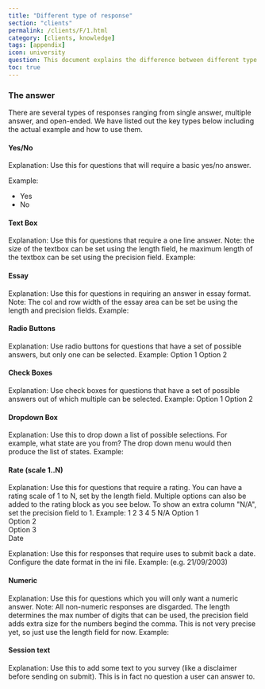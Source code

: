 ```yaml
---
title: "Different type of response"
section: "clients"
permalink: /clients/F/1.html
category: [clients, knowledge]
tags: [appendix]
icon: university
question: This document explains the difference between different type of response. This will be useful for questionnaire designer as it will directly impact on how to use our system.
toc: true
---
```


### The answer

There are several types of responses ranging from single answer, multiple answer, and open-ended. We have listed out the key types below including the actual example and how to use them.


#### Yes/No

Explanation: Use this for questions that will require a basic yes/no answer.

Example:

- Yes
- No



#### Text Box

Explanation:
Use this for questions that require a one line answer. Note: the size of the textbox can be set using the length field, he maximum length of the textbox can be set using the precision field.
Example:

#### Essay

Explanation:
Use this for questions in requiring an answer in essay format. Note: The col and row width of the essay area can be set be using the length and precision fields.
Example:

#### Radio Buttons

Explanation:
Use radio buttons for questions that have a set of possible answers, but only one can be selected.
Example:
 Option 1
 Option 2

#### Check Boxes

Explanation:
Use check boxes for questions that have a set of possible answers out of which multiple can be selected.
Example:
 Option 1
 Option 2

#### Dropdown Box

Explanation:
Use this to drop down a list of possible selections. For example, what state are you from? The drop down menu would then produce the list of states.
Example:

#### Rate (scale 1..N)

Explanation:
Use this for questions that require a rating. You can have a rating scale of 1 to N, set by the length field. Multiple options can also be added to the rating block as you see below. To show an extra column "N/A", set the precision field to 1.
Example:
1	2	3	4	5	N/A
Option 1						
Option 2						
Option 3						
Date

Explanation:
Use this for responses that require uses to submit back a date. Configure the date format in the ini file.
Example:
 (e.g. 21/09/2003)

#### Numeric

Explanation:
Use this for questions which you will only want a numeric answer. Note: All non-numeric responses are disgarded. The length determines the max number of digits that can be used, the precision field adds extra size for the numbers begind the comma. This is not very precise yet, so just use the length field for now.
Example:

#### Session text

Explanation:
Use this to add some text to you survey (like a disclaimer before sending on submit). This is in fact no question a user can answer to.
